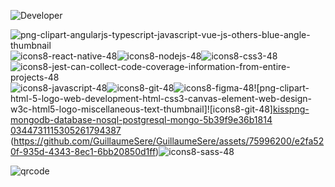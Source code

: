 


![Developer](https://github.com/GuillaumeSere/GuillaumeSere/assets/75996200/dba19280-6fdc-403e-896e-6e16d5bfac17)


![png-clipart-angularjs-typescript-javascript-vue-js-others-blue-angle-thumbnail](https://github.com/GuillaumeSere/GuillaumeSere/assets/75996200/b0fafee9-669a-434a-abb2-e26482b08fe3)![icons8-react-native-48](https://github.com/GuillaumeSere/GuillaumeSere/assets/75996200/ca744ae9-4eb0-4660-8a1d-7e9f6cd412af)![icons8-nodejs-48](https://github.com/GuillaumeSere/GuillaumeSere/assets/75996200/b790ac99-6bf2-4aa3-bc12-baea5154d238)![icons8-css3-48](https://github.com/GuillaumeSere/GuillaumeSere/assets/75996200/c276e781-4fdb-4027-8a70-51262e3c984e)![icons8-jest-can-collect-code-coverage-information-from-entire-projects-48](https://github.com/GuillaumeSere/GuillaumeSere/assets/75996200/cc41a3a3-4757-4a3b-b9eb-3a48d8bac427)![icons8-javascript-48](https://github.com/GuillaumeSere/GuillaumeSere/assets/75996200/5c011916-be6b-444e-8afe-ca591df0b5f7)![icons8-git-48](https://github.com/GuillaumeSere/GuillaumeSere/assets/75996200/9b2d9f6b-5b4c-418b-aadd-bcb6ab97ff24)![icons8-figma-48](https://github.com/GuillaumeSere/GuillaumeSere/assets/75996200/c4af5ce1-2b7b-432f-a360-ba81005524f4)![png-clipart-html-5-logo-web-development-html-css3-canvas-element-web-design-w3c-html5-logo-miscellaneous-text-thumbnail]![icons8-git-48][kisspng-mongodb-database-nosql-postgresql-mongo-5b39f9e36b1814 0344731115305261794387](https://github.com/GuillaumeSere/GuillaumeSere/assets/75996200/e41d6e5f-13ae-45cf-b4e6-275ec7475bdf)
(https://github.com/GuillaumeSere/GuillaumeSere/assets/75996200/e2fa520f-935d-4343-8ec1-6bb20850d1ff)![icons8-sass-48](https://github.com/GuillaumeSere/GuillaumeSere/assets/75996200/c4bccf3f-5825-41d7-9966-a2f3c9f4d773)


![qrcode](https://user-images.githubusercontent.com/75996200/215116847-53751d32-f597-4a5e-859e-1190b395cedd.png)








 


